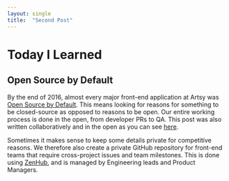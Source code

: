 ```yaml
---
layout: single
title:  "Second Post"
---
```


# Today I Learned

## Open Source by Default

By the end of 2016, almost every major front-end application at Artsy was [Open Source by Default](http://code.dblock.org/2015/02/09/becoming-open-source-by-default.html). This means looking for reasons for something to be closed-source as opposed to reasons to be open. Our entire working process is done in the open, from developer PRs to QA. This post was also written collaboratively and in the open as you can see [here](https://github.com/artsy/artsy.github.io/pull/325).

Sometimes it makes sense to keep some details private for competitive reasons. We therefore also create a private GitHub repository for front-end teams that require cross-project issues and team milestones. This is done using [ZenHub](https://www.zenhub.com), and is managed by Engineering leads and Product Managers.
